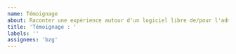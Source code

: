 ```yaml
---
name: Témoignage
about: Raconter une expérience autour d'un logiciel libre de/pour l'administration publique
title: 'Témoignage : '
labels: ''
assignees: 'bzg'
---
```


<!-- Nom du logiciel libre -->

<!-- Description courte de ce à quoi sert le logiciel libre -->

<!-- URL vers le site du logiciel libre -->

<!-- Administration publique concernée par le témoignage -->

<!-- Témoignage (12 lignes maximum) -->
